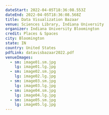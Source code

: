 ```yaml
---
dateStart: 2022-04-05T18:36:08.553Z
dateEnd: 2022-04-05T18:36:08.568Z
title: Data Visualization Bazaar
venue: Sciences Library, Indiana University
organizer: Indiana University Bloomington
credit: Places & Spaces
city: Bloomington
state: IN
country: United States
pdfLink: datavisbazaar2022.pdf
venueImages:
  - sm: image01.sm.jpg
    lg: image01.lg.jpg
  - sm: image02.sm.jpg
    lg: image02.lg.jpg
  - sm: image03.sm.jpg
    lg: image03.lg.jpg
  - sm: image04.sm.jpg
    lg: image04.lg.jpg
  - sm: image05.sm.jpg
    lg: image05.lg.jpg
---
```

